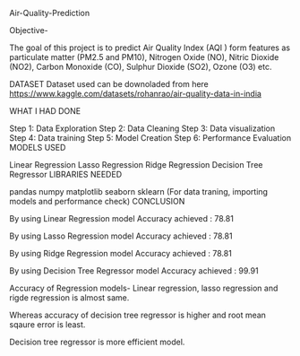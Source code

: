 Air-Quality-Prediction

Objective-

The goal of this project is to predict Air Quality Index (AQI ) form features as particulate matter (PM2.5 and PM10), Nitrogen Oxide (NO), Nitric Dioxide (NO2), Carbon Monoxide (CO), Sulphur Dioxide (SO2), Ozone (O3) etc.

DATASET
Dataset used can be downoladed from here https://www.kaggle.com/datasets/rohanrao/air-quality-data-in-india

WHAT I HAD DONE

Step 1: Data Exploration
Step 2: Data Cleaning
Step 3: Data visualization
Step 4: Data training
Step 5: Model Creation
Step 6: Performance Evaluation
MODELS USED

Linear Regression
Lasso Regression
Ridge Regression
Decision Tree Regressor
LIBRARIES NEEDED

pandas
numpy
matplotlib
seaborn
sklearn (For data traning, importing models and performance check)
CONCLUSION

By using Linear Regression model
Accuracy achieved :  78.81
 
By using Lasso Regression model
Accuracy achieved :  78.81

By using Ridge Regression model
Accuracy achieved :  78.81

By using Decision Tree Regressor model
Accuracy achieved :  99.91


Accuracy of Regression models- Linear regression, lasso regression and rigde regression is almost same.

Whereas accuracy of decision tree regressor is higher and root mean sqaure error is least.

Decision tree regressor is more efficient model.

   
